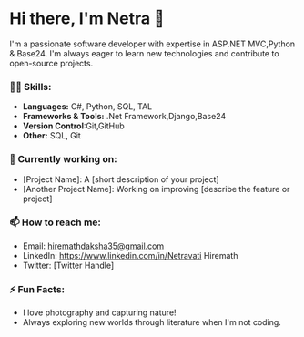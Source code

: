 # Hi there, I'm Netra 👋

I'm a passionate software developer with expertise in ASP.NET MVC,Python & Base24. I'm always eager to learn new technologies and contribute to open-source projects.

### 👨‍💻 Skills:
- **Languages:** C#, Python, SQL, TAL
- **Frameworks & Tools:** .Net Framework,Django,Base24
- **Version Control**:Git,GitHub
- **Other:** SQL, Git

### 🌱 Currently working on:
- [Project Name]: A [short description of your project]
- [Another Project Name]: Working on improving [describe the feature or project]

### 📫 How to reach me:
- Email: hiremathdaksha35@gmail.com
- LinkedIn: https://www.linkedin.com/in/Netravati Hiremath
- Twitter: [Twitter Handle]

### ⚡ Fun Facts:
- I love photography and capturing nature!
- Always exploring new worlds through literature when I'm not coding.
